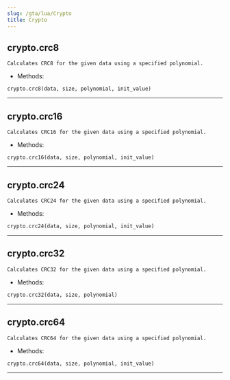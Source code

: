 ```yaml
---
slug: /gta/lua/Crypto
title: Crypto
---
```


## crypto.crc8
`Calculates CRC8 for the given data using a specified polynomial.`

- Methods:

`crypto.crc8(data, size, polynomial, init_value)`

---

## crypto.crc16
`Calculates CRC16 for the given data using a specified polynomial.`

- Methods:

`crypto.crc16(data, size, polynomial, init_value)`

---

## crypto.crc24
`Calculates CRC24 for the given data using a specified polynomial.`

- Methods:

`crypto.crc24(data, size, polynomial, init_value)`

---

## crypto.crc32
`Calculates CRC32 for the given data using a specified polynomial.`

- Methods:

`crypto.crc32(data, size, polynomial)`

---

## crypto.crc64
`Calculates CRC64 for the given data using a specified polynomial.`

- Methods:

`crypto.crc64(data, size, polynomial, init_value)`

---

